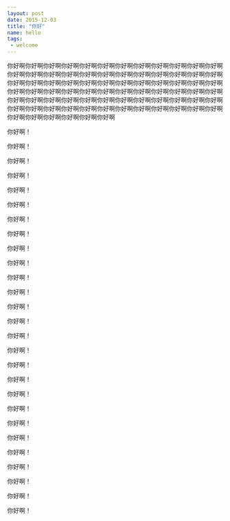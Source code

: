 ```yaml
---
layout: post
date: 2015-12-03
title: "你好"
name: hello
tags:
 - welcome
---
```


你好啊你好啊你好啊你好啊你好啊你好啊你好啊你好啊你好啊你好啊你好啊你好啊你好啊你好啊你好啊你好啊你好啊你好啊你好啊你好啊你好啊你好啊你好啊你好啊你好啊你好啊你好啊你好啊你好啊你好啊你好啊你好啊你好啊你好啊你好啊你好啊你好啊你好啊你好啊你好啊你好啊你好啊你好啊你好啊你好啊你好啊你好啊你好啊你好啊你好啊你好啊你好啊你好啊你好啊你好啊你好啊你好啊你好啊你好啊你好啊你好啊你好啊你好啊你好啊你好啊你好啊你好啊你好啊你好啊你好啊你好啊你好啊你好啊你好啊你好啊你好啊你好啊你好啊

你好啊！

你好啊！

你好啊！

你好啊！

你好啊！

你好啊！

你好啊！

你好啊！

你好啊！

你好啊！

你好啊！

你好啊！

你好啊！

你好啊！

你好啊！

你好啊！

你好啊！

你好啊！

你好啊！

你好啊！

你好啊！

你好啊！

你好啊！

你好啊！

你好啊！

你好啊！

你好啊！
